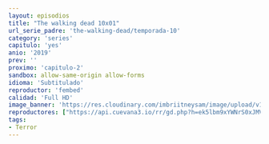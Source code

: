 ```yaml
---
layout: episodios
title: "The walking dead 10x01"
url_serie_padre: 'the-walking-dead/temporada-10'
category: 'series'
capitulo: 'yes'
anio: '2019'
prev: ''
proximo: 'capitulo-2'
sandbox: allow-same-origin allow-forms
idioma: 'Subtitulado'
reproductor: 'fembed'
calidad: 'Full HD'
image_banner: 'https://res.cloudinary.com/imbriitneysam/image/upload/v1546545022/reason1-banner-min.jpg'
reproductores: ["https://api.cuevana3.io/rr/gd.php?h=ek5lbm9xYWNrS0xJMVp5b21KREk0dFBLbjVkaHhkRGdrOG1jbnBpUnhhS1Z0cVJucE5xN3B0bTJwYXljd2M3RXh0ZXRwSWpCMDlmSHpvU2xkYWk1dGErU3FadVkyUT09"]
tags:
- Terror
---
```












